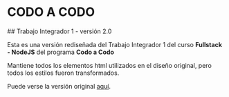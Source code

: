 # CODO A CODO
## Trabajo Integrador 1 - versión 2.0

Esta es una versión rediseñada del Trabajo Integrador 1 del curso **Fullstack - NodeJS** del programa **Codo a Codo**

Mantiene todos los elementos html utilizados en el diseño original, pero todos los estilos fueron transformados.

Puede verse la versión original [aquí][1].

[1]: https://lifrancucci-portfolio.github.io/codo-a-codo-tp1-v1/
